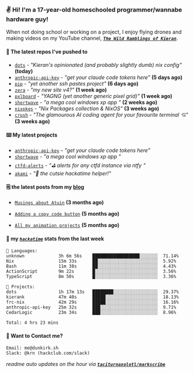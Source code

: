 ### ✌️ Hi! I'm a 17-year-old homeschooled programmer/wannabe hardware guy!

When not doing school or working on a project, I enjoy flying drones and making videos on my YouTube channel, [**_`The Wild Ramblings of Kieran`_**](https://youtube.com/@kieran.rambles).

#### 👷 The latest repos I've pushed to

- [`dots`](https://github.com/taciturnaxolotl/dots) - _"Kieran's opinionated (and probably slightly dumb) nix config"_ **(today)**
- [`anthropic-api-key`](https://github.com/taciturnaxolotl/anthropic-api-key) - _"get your claude code tokens here"_ **(5 days ago)**
- [`pip`](https://github.com/taciturnaxolotl/pip) - _"yet another ssh pastes project"_ **(6 days ago)**
- [`zera`](https://github.com/taciturnaxolotl/zera) - _"my new site v4?"_ **(1 week ago)**
- [`pxlboard`](https://github.com/taciturnaxolotl/pxlboard) - _"YAGNG (yet another generic pixel grid)"_ **(1 week ago)**
- [`shortwave`](https://github.com/taciturnaxolotl/shortwave) - _"a mega cool windows xp app "_ **(2 weeks ago)**
- [`nixpkgs`](https://github.com/NixOS/nixpkgs) - _"Nix Packages collection & NixOS"_ **(3 weeks ago)**
- [`crush`](https://github.com/charmbracelet/crush) - _"The glamourous AI coding agent for your favourite terminal 💘"_ **(3 weeks ago)**

#### ⌨️ My latest projects

- [`anthropic-api-key`](https://github.com/taciturnaxolotl/anthropic-api-key) - _"get your claude code tokens here"_
- [`shortwave`](https://github.com/taciturnaxolotl/shortwave) - _"a mega cool windows xp app "_
- [`ctfd-alerts`](https://github.com/taciturnaxolotl/ctfd-alerts) - _"⛳ alerts for any ctfd instance via ntfy "_
- [`akami`](https://github.com/taciturnaxolotl/akami) - _"🌷 the cutsie hackatime helper!"_

#### 🗒️ the latest posts from my [blog](https://dunkirk.sh)

- [`Musings about Atuin`](https://dunkirk.sh/blog/atuin/) **(3 months ago)**

- [`Adding a copy code button`](https://dunkirk.sh/blog/adding-a-copy-button/) **(5 months ago)**

- [`All my animation projects`](https://dunkirk.sh/blog/my-animations/) **(5 months ago)**



#### 📡 my [_`hackatime`_](https://waka.hackclub.com) stats from the last week

```text
💾 Languages:
unknown             3h 6m 56s    ██████████████████░░░░░░░  71.14%
Nix                 15m 33s      ██░░░░░░░░░░░░░░░░░░░░░░░  5.92%
Bash                11m 38s      ██░░░░░░░░░░░░░░░░░░░░░░░  4.43%
ActionScript        9m 22s       █░░░░░░░░░░░░░░░░░░░░░░░░  3.56%
TypeScript          8m 50s       █░░░░░░░░░░░░░░░░░░░░░░░░  3.36%

💼 Projects:
dots                1h 17m 13s   ████████░░░░░░░░░░░░░░░░░  29.37%
kierank             47m 40s      █████░░░░░░░░░░░░░░░░░░░░  18.13%
frc-nix             42m 29s      █████░░░░░░░░░░░░░░░░░░░░  16.16%
anthropic-api-key   25m 32s      ███░░░░░░░░░░░░░░░░░░░░░░  9.71%
CedarLogic          23m 34s      ███░░░░░░░░░░░░░░░░░░░░░░  8.96%

Total: 4 hrs 23 mins
```

#### 📮 Want to Contact me?

```text
Email: me@dunkirk.sh
Slack: @krn (hackclub.com/slack)
```

_readme auto updates on the hour via [**`taciturnaxolotl/markscribe`**](https://github.com/taciturnaxolotl/markscribe)_
